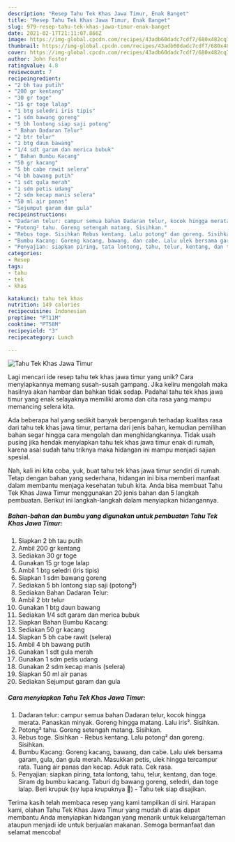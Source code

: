 ```yaml
---
description: "Resep Tahu Tek Khas Jawa Timur, Enak Banget"
title: "Resep Tahu Tek Khas Jawa Timur, Enak Banget"
slug: 979-resep-tahu-tek-khas-jawa-timur-enak-banget
date: 2021-02-17T21:11:07.866Z
image: https://img-global.cpcdn.com/recipes/43adb60dadc7cdf7/680x482cq70/tahu-tek-khas-jawa-timur-foto-resep-utama.jpg
thumbnail: https://img-global.cpcdn.com/recipes/43adb60dadc7cdf7/680x482cq70/tahu-tek-khas-jawa-timur-foto-resep-utama.jpg
cover: https://img-global.cpcdn.com/recipes/43adb60dadc7cdf7/680x482cq70/tahu-tek-khas-jawa-timur-foto-resep-utama.jpg
author: John Foster
ratingvalue: 4.8
reviewcount: 7
recipeingredient:
- "2 bh tau putih"
- "200 gr kentang"
- "30 gr toge"
- "15 gr toge lalap"
- "1 btg seledri iris tipis"
- "1 sdm bawang goreng"
- "5 bh lontong siap saji potong"
- " Bahan Dadaran Telur"
- "2 btr telur"
- "1 btg daun bawang"
- "1/4 sdt garam dan merica bubuk"
- " Bahan Bumbu Kacang"
- "50 gr kacang"
- "5 bh cabe rawit selera"
- "4 bh bawang putih"
- "1 sdt gula merah"
- "1 sdm petis udang"
- "2 sdm kecap manis selera"
- "50 ml air panas"
- "Sejumput garam dan gula"
recipeinstructions:
- "Dadaran telur: campur semua bahan Dadaran telur, kocok hingga merata. Panaskan minyak. Goreng hingga matang. Lalu iris². Sisihkan."
- "Potong² tahu. Goreng setengah matang. Sisihkan."
- "Rebus toge. Sisihkan Rebus kentang. Lalu potong² dan goreng. Sisihkan."
- "Bumbu Kacang: Goreng kacang, bawang, dan cabe. Lalu ulek bersama garam, gula, dan gula merah. Masukkan petis, ulek hingga tercampur rata. Tuang air panas dan kecap. Aduk rata. Cek rasa."
- "Penyajian: siapkan piring, tata lontong, tahu, telur, kentang, dan toge. Siram dg bumbu kacang. Taburi dg bawang goreng, seledri, dan toge lalap. Beri krupuk (sy lupa krupuknya 🤭) Tahu tek siap disajikan."
categories:
- Resep
tags:
- tahu
- tek
- khas

katakunci: tahu tek khas 
nutrition: 149 calories
recipecuisine: Indonesian
preptime: "PT11M"
cooktime: "PT58M"
recipeyield: "3"
recipecategory: Lunch

---
```



![Tahu Tek Khas Jawa Timur](https://img-global.cpcdn.com/recipes/43adb60dadc7cdf7/680x482cq70/tahu-tek-khas-jawa-timur-foto-resep-utama.jpg)

Lagi mencari ide resep tahu tek khas jawa timur yang unik? Cara menyiapkannya memang susah-susah gampang. Jika keliru mengolah maka hasilnya akan hambar dan bahkan tidak sedap. Padahal tahu tek khas jawa timur yang enak selayaknya memiliki aroma dan cita rasa yang mampu memancing selera kita.



Ada beberapa hal yang sedikit banyak berpengaruh terhadap kualitas rasa dari tahu tek khas jawa timur, pertama dari jenis bahan, kemudian pemilihan bahan segar hingga cara mengolah dan menghidangkannya. Tidak usah pusing jika hendak menyiapkan tahu tek khas jawa timur enak di rumah, karena asal sudah tahu triknya maka hidangan ini mampu menjadi sajian spesial.


Nah, kali ini kita coba, yuk, buat tahu tek khas jawa timur sendiri di rumah. Tetap dengan bahan yang sederhana, hidangan ini bisa memberi manfaat dalam membantu menjaga kesehatan tubuh kita. Anda bisa membuat Tahu Tek Khas Jawa Timur menggunakan 20 jenis bahan dan 5 langkah pembuatan. Berikut ini langkah-langkah dalam menyiapkan hidangannya.

<!--inarticleads1-->

##### Bahan-bahan dan bumbu yang digunakan untuk pembuatan Tahu Tek Khas Jawa Timur:

1. Siapkan 2 bh tau putih
1. Ambil 200 gr kentang
1. Sediakan 30 gr toge
1. Gunakan 15 gr toge lalap
1. Ambil 1 btg seledri (iris tipis)
1. Siapkan 1 sdm bawang goreng
1. Sediakan 5 bh lontong siap saji (potong²)
1. Sediakan  Bahan Dadaran Telur:
1. Ambil 2 btr telur
1. Gunakan 1 btg daun bawang
1. Sediakan 1/4 sdt garam dan merica bubuk
1. Siapkan  Bahan Bumbu Kacang:
1. Sediakan 50 gr kacang
1. Siapkan 5 bh cabe rawit (selera)
1. Ambil 4 bh bawang putih
1. Gunakan 1 sdt gula merah
1. Gunakan 1 sdm petis udang
1. Gunakan 2 sdm kecap manis (selera)
1. Siapkan 50 ml air panas
1. Sediakan Sejumput garam dan gula




<!--inarticleads2-->

##### Cara menyiapkan Tahu Tek Khas Jawa Timur:

1. Dadaran telur: campur semua bahan Dadaran telur, kocok hingga merata. Panaskan minyak. Goreng hingga matang. Lalu iris². Sisihkan.
1. Potong² tahu. Goreng setengah matang. Sisihkan.
1. Rebus toge. Sisihkan - Rebus kentang. Lalu potong² dan goreng. Sisihkan.
1. Bumbu Kacang: Goreng kacang, bawang, dan cabe. Lalu ulek bersama garam, gula, dan gula merah. Masukkan petis, ulek hingga tercampur rata. Tuang air panas dan kecap. Aduk rata. Cek rasa.
1. Penyajian: siapkan piring, tata lontong, tahu, telur, kentang, dan toge. Siram dg bumbu kacang. Taburi dg bawang goreng, seledri, dan toge lalap. Beri krupuk (sy lupa krupuknya 🤭) - Tahu tek siap disajikan.




Terima kasih telah membaca resep yang kami tampilkan di sini. Harapan kami, olahan Tahu Tek Khas Jawa Timur yang mudah di atas dapat membantu Anda menyiapkan hidangan yang menarik untuk keluarga/teman ataupun menjadi ide untuk berjualan makanan. Semoga bermanfaat dan selamat mencoba!
